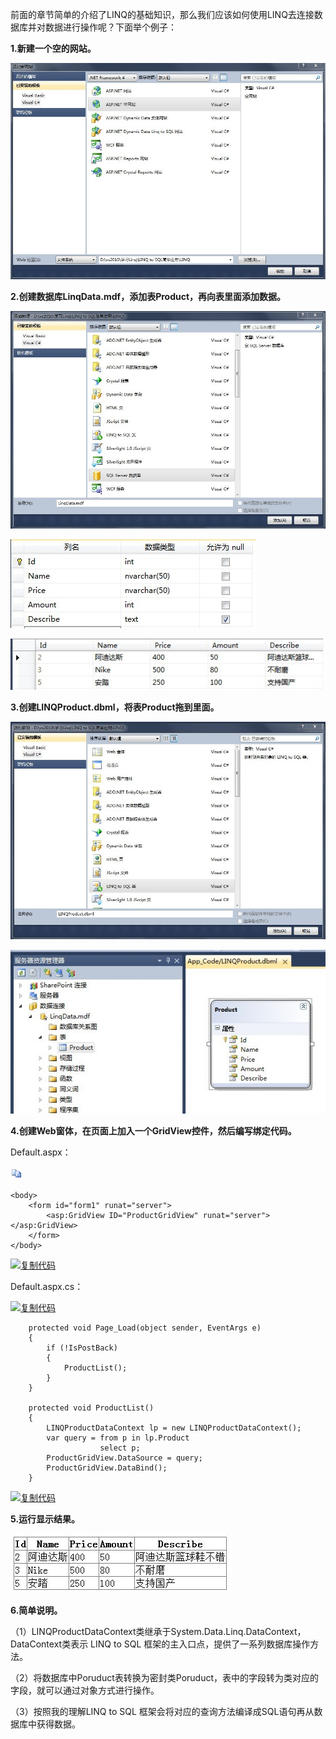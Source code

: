 前面的章节简单的介绍了LINQ的基础知识，那么我们应该如何使用LINQ去连接数据库并对数据进行操作呢？下面举个例子：

 

**1.新建一个空的网站。**

![img](LINQ%E5%AD%A6%E4%B9%A0%EF%BC%88%E4%B9%9D%EF%BC%89%EF%BC%9ALINQ%20to%20SQL%E7%AE%80%E5%8D%95%E5%BA%94%E7%94%A8.assets/2012072909573010.jpg)

 

**2.创建数据库LinqData.mdf，添加表Product，再向表里面添加数据。**

![img](LINQ%E5%AD%A6%E4%B9%A0%EF%BC%88%E4%B9%9D%EF%BC%89%EF%BC%9ALINQ%20to%20SQL%E7%AE%80%E5%8D%95%E5%BA%94%E7%94%A8.assets/2012072909580294.jpg)

![img](LINQ%E5%AD%A6%E4%B9%A0%EF%BC%88%E4%B9%9D%EF%BC%89%EF%BC%9ALINQ%20to%20SQL%E7%AE%80%E5%8D%95%E5%BA%94%E7%94%A8.assets/2012072909595220.jpg)

![img](LINQ%E5%AD%A6%E4%B9%A0%EF%BC%88%E4%B9%9D%EF%BC%89%EF%BC%9ALINQ%20to%20SQL%E7%AE%80%E5%8D%95%E5%BA%94%E7%94%A8.assets/2012072910000257.jpg)

 

**3.创建LINQProduct.dbml，将表Product拖到里面。**

![img](LINQ%E5%AD%A6%E4%B9%A0%EF%BC%88%E4%B9%9D%EF%BC%89%EF%BC%9ALINQ%20to%20SQL%E7%AE%80%E5%8D%95%E5%BA%94%E7%94%A8.assets/2012072910033893.jpg)

![img](LINQ%E5%AD%A6%E4%B9%A0%EF%BC%88%E4%B9%9D%EF%BC%89%EF%BC%9ALINQ%20to%20SQL%E7%AE%80%E5%8D%95%E5%BA%94%E7%94%A8.assets/2012072910034816.jpg)

 

**4.创建Web窗体，在页面上加入一个GridView控件，然后编写绑定代码。**

Default.aspx：

[![复制代码](LINQ%E5%AD%A6%E4%B9%A0%EF%BC%88%E4%B9%9D%EF%BC%89%EF%BC%9ALINQ%20to%20SQL%E7%AE%80%E5%8D%95%E5%BA%94%E7%94%A8.assets/copycode.gif)](javascript:void(0);)

```
<body>
    <form id="form1" runat="server">
        <asp:GridView ID="ProductGridView" runat="server"></asp:GridView>
    </form>
</body>
```

[![复制代码](https://common.cnblogs.com/images/copycode.gif)](javascript:void(0);)

Default.aspx.cs：

[![复制代码](https://common.cnblogs.com/images/copycode.gif)](javascript:void(0);)

```
    protected void Page_Load(object sender, EventArgs e)
    {
        if (!IsPostBack)
        {
            ProductList();
        }
    }

    protected void ProductList()
    {
        LINQProductDataContext lp = new LINQProductDataContext();
        var query = from p in lp.Product
                    select p;
        ProductGridView.DataSource = query;
        ProductGridView.DataBind();
    }
```

[![复制代码](https://common.cnblogs.com/images/copycode.gif)](javascript:void(0);)

 

**5.运行显示结果。**

![img](LINQ%E5%AD%A6%E4%B9%A0%EF%BC%88%E4%B9%9D%EF%BC%89%EF%BC%9ALINQ%20to%20SQL%E7%AE%80%E5%8D%95%E5%BA%94%E7%94%A8.assets/2012072910144697.jpg)

 

**6.简单说明。**

（1）LINQProductDataContext类继承于System.Data.Linq.DataContext，DataContext类表示 LINQ to SQL 框架的主入口点，提供了一系列数据库操作方法。

（2）将数据库中Poruduct表转换为密封类Poruduct，表中的字段转为类对应的字段，就可以通过对象方式进行操作。

（3）按照我的理解LINQ to SQL 框架会将对应的查询方法编译成SQL语句再从数据库中获得数据。